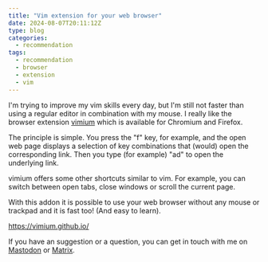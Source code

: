 ```yaml
---
title: "Vim extension for your web browser"
date: 2024-08-07T20:11:12Z
type: blog
categories:
  - recommendation
tags:
  - recommendation
  - browser
  - extension
  - vim
---
```


I'm trying to improve my vim skills every day, but I'm still not faster than using a regular editor in combination with my mouse. I really like the browser extension [vimium](https://vimium.github.io/) which is available for Chromium and Firefox.  

The principle is simple. You press the "f" key, for example, and the open web page displays a selection of key combinations that (would) open the corresponding link. Then you type (for example) "ad" to open the underlying link.

vimium offers some other shortcuts similar to vim. For example, you can switch between open tabs, close windows or scroll the current page.  

With this addon it is possible to use your web browser without any mouse or trackpad and it is fast too! (And easy to learn).  

<https://vimium.github.io/>  

If you have an suggestion or a question, you can get in touch with me on [Mastodon](https://chaos.social/@cloonix/) or [Matrix](https://matrix.to/#/@cloonix:matrix.org).  

